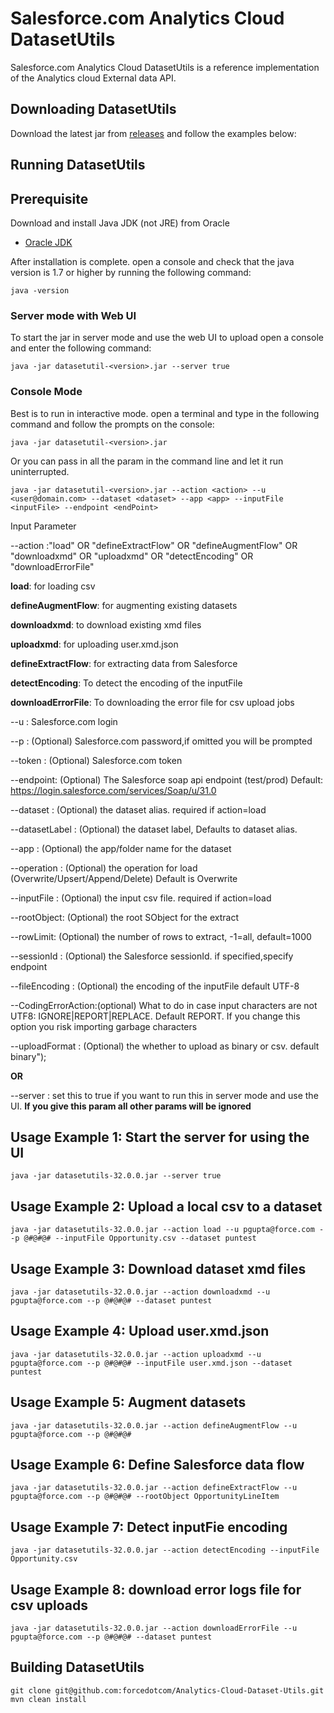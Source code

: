 #  Salesforce.com Analytics Cloud DatasetUtils

Salesforce.com Analytics Cloud DatasetUtils is a reference implementation of the Analytics cloud External data API. 

## Downloading DatasetUtils

Download the latest jar from [releases](https://github.com/forcedotcom/Analytics-Cloud-Dataset-Utils/releases) and follow the examples below:

## Running DatasetUtils

## Prerequisite

Download and install Java JDK (not JRE) from Oracle

* [Oracle JDK](http://www.oracle.com/technetwork/java/javase/downloads/jdk8-downloads-2133151.html)

After installation is complete. open a console and check that the java version is 1.7 or higher by running the following command:

``java -version``


### Server mode with Web UI

To start the jar in server mode and use the web UI to upload open a console and enter the following command:
 
    java -jar datasetutil-<version>.jar --server true

### Console Mode

Best is to run in interactive mode. open a terminal and type in the following command and follow the prompts on the console: 

    java -jar datasetutil-<version>.jar

Or you can pass in all the param in the command line and let it run uninterrupted.
 
    java -jar datasetutil-<version>.jar --action <action> --u <user@domain.com> --dataset <dataset> --app <app> --inputFile <inputFile> --endpoint <endPoint>

Input Parameter

--action  :"load" OR "defineExtractFlow" OR "defineAugmentFlow"  OR "downloadxmd"  OR "uploadxmd"  OR "detectEncoding" OR "downloadErrorFile"
 
**load**: for loading csv  

**defineAugmentFlow**: for augmenting existing datasets  

**downloadxmd**: to download existing xmd files  

**uploadxmd**: for uploading user.xmd.json  

**defineExtractFlow**: for extracting data from Salesforce  

**detectEncoding**: To detect the encoding of the inputFile  

**downloadErrorFile**: To downloading the error file for csv upload jobs

--u       : Salesforce.com login

--p       : (Optional) Salesforce.com password,if omitted you will be prompted

--token   : (Optional) Salesforce.com token

--endpoint: (Optional) The Salesforce soap api endpoint (test/prod) Default: https://login.salesforce.com/services/Soap/u/31.0

--dataset : (Optional) the dataset alias. required if action=load

--datasetLabel : (Optional) the dataset label, Defaults to dataset alias.

--app     : (Optional) the app/folder name for the dataset

--operation     : (Optional) the operation for load (Overwrite/Upsert/Append/Delete) Default is Overwrite

--inputFile : (Optional) the input csv file. required if action=load

--rootObject: (Optional) the root SObject for the extract

--rowLimit: (Optional) the number of rows to extract, -1=all, default=1000

--sessionId : (Optional) the Salesforce sessionId. if specified,specify endpoint

--fileEncoding : (Optional) the encoding of the inputFile default UTF-8

--CodingErrorAction:(optional) What to do in case input characters are not UTF8: IGNORE|REPORT|REPLACE. Default REPORT. If you change this option you risk importing garbage characters

--uploadFormat : (Optional) the whether to upload as binary or csv. default binary");

**OR**

--server  : set this to true if you want to run this in server mode and use the UI. **If you give this param all other params will be ignored**

## Usage Example 1: Start the server for using the UI
    java -jar datasetutils-32.0.0.jar --server true

## Usage Example 2: Upload a local csv to a dataset
    java -jar datasetutils-32.0.0.jar --action load --u pgupta@force.com --p @#@#@# --inputFile Opportunity.csv --dataset puntest

## Usage Example 3: Download dataset xmd files
    java -jar datasetutils-32.0.0.jar --action downloadxmd --u pgupta@force.com --p @#@#@# --dataset puntest

## Usage Example 4: Upload user.xmd.json
    java -jar datasetutils-32.0.0.jar --action uploadxmd --u pgupta@force.com --p @#@#@# --inputFile user.xmd.json --dataset puntest

## Usage Example 5: Augment datasets
    java -jar datasetutils-32.0.0.jar --action defineAugmentFlow --u pgupta@force.com --p @#@#@#

## Usage Example 6: Define Salesforce data flow
    java -jar datasetutils-32.0.0.jar --action defineExtractFlow --u pgupta@force.com --p @#@#@# --rootObject OpportunityLineItem

## Usage Example 7: Detect inputFie encoding
    java -jar datasetutils-32.0.0.jar --action detectEncoding --inputFile Opportunity.csv

## Usage Example 8: download error logs file for csv uploads
    java -jar datasetutils-32.0.0.jar --action downloadErrorFile --u pgupta@force.com --p @#@#@# --dataset puntest

## Building DatasetUtils
    git clone git@github.com:forcedotcom/Analytics-Cloud-Dataset-Utils.git
    mvn clean install